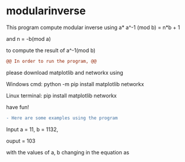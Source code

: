 
# modularinverse

This program compute modular inverse using a* a^-1 (mod b) = n*b + 1

and n = -b(mod a)

to compute the result of a^-1(mod b)



```diff
@@ In order to run the program, @@ 

```

please download matplotlib and networkx using

Windows cmd: python -m pip install matplotlib networkx

Linux terminal: pip install matplotlib networkx 

have fun!



```diff
- Here are some examples using the program
```

Input a = 11, b = 1132,

ouput = 103

with the values of a, b changing in the equation as


